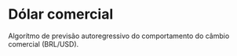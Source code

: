 # Dólar comercial

Algorítmo de previsão autoregressivo do comportamento do câmbio comercial (BRL/USD).
